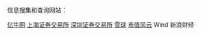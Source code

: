 

信息搜集和查询网站：

[亿牛网](https://eniu.com/)
[上海证券交易所](http://www.sse.com.cn/)
[深圳证券交易所](http://www.szse.cn/)
[雪球](https://xueqiu.com/)
[市值风云](http://www.wogoo.com/#/Index)
Wind
新浪财经

